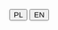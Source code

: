 <html>
<head>
    <meta charset="UTF-8">
    <meta name="viewport" content="width=device-width, initial-scale=1.0">
    <title>Jan Grudziński - Cybersecurity Engineer</title>
    <link rel="stylesheet" href="styles.css">
    <script>
        function switchLanguage(lang) {
            document.getElementById('pl').style.display = lang === 'pl' ? 'block' : 'none';
            document.getElementById('en').style.display = lang === 'en' ? 'block' : 'none';
        }
    </script>
</head>
<body onload="switchLanguage('en')">
    <button onclick="switchLanguage('pl')">PL</button>
    <button onclick="switchLanguage('en')">EN</button>
    <div id="pl" style="display: none;">
        <!-- Cała zawartość strony w języku polskim --><html lang="pl">
<head>
    <meta charset="UTF-8">
    <meta name="viewport" content="width=device-width, initial-scale=1.0">
    <title>Jan Grudziński - Inżynier Cyberbezpieczeństwa</title>
    <link rel="stylesheet" href="styles.css">
</head>
<body>
    <header>
        <h1>Jan Grudziński</h1>
        <h2>Inżynier Cyberbezpieczeństwa</h2>
    </header>
    <nav>
        <ul>
            <li><a href="#about">O mnie</a></li>
            <li><a href="#education">Edukacja</a></li>
            <li><a href="#contact">Kontakt</a></li>
        </ul>
    </nav>
    <main>
        <section id="about">
            <h2>O mnie</h2>
            <p>Jestem inżynierem cyberbezpieczeństwa z pasją do technologii i ciągłego uczenia się.</p>
        </section>
        <section id="education">
            <h2>Edukacja</h2>
            <p>Ukończyłem studia inżynierskie na Politechnice Warszawskiej na kierunku Telekomunikacja.</p>
            <script src="https://tryhackme.com/badge/2315388"></script>
        </section>
    </main>
    <footer>
        <section id="contact">
            <h2>Kontakt</h2>
            <p>Możesz się ze mną skontaktować poprzez email: jan.jakub.grudzinski@gmail.com</p>
        </section>
    </footer>
    <script src="main.js"></script>
</body>
</html>
    </div>
    <div id="en" style="display: none;">
        <!-- Cała zawartość strony w języku angielskim -->
    </div>
</body>
</html>